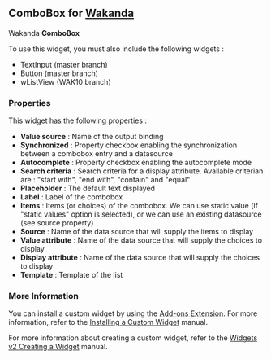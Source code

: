 ## ComboBox for [Wakanda](http://wakanda.org)Wakanda __ComboBox__To use this widget, you must also include the following widgets :* TextInput (master branch)* Button (master branch)* wListView (WAK10 branch)### PropertiesThis widget has the following properties :* __Value source__ : Name of the output binding* __Synchronized__ : Property checkbox enabling the synchronization between a combobox entry and a datasource* __Autocomplete__ : Property checkbox enabling the autocomplete mode* __Search criteria__ : Search criteria for a display attribute. Available criterian are : "start with", "end with", "contain" and "equal"* __Placeholder__ : The default text displayed* __Label__ : Label of the combobox* __Items__ : Items (or choices) of the combobox. We can use static value (if "static values" option is selected), or we can use an existing datasource (see source property)* __Source__ : Name of the data source that will supply the items to display* __Value attribute__ : Name of the data source that will supply the choices to display* __Display attribute__ : Name of the data source that will supply the choices to display* __Template__ : Template of the list### More InformationYou can install a custom widget by using the [Add-ons Extension](http://doc.wakanda.org/WakandaStudio/help/Title/en/page4263.html "Add-ons Extension"). For more information, refer to the [Installing a Custom Widget](http://doc.wakanda.org/WakandaStudio/help/Title/en/page3869.html#1056003 "Installing a Custom Widget") manual.For more information about creating a custom widget, refer to the [Widgets v2 Creating a Widget](http://doc.wakanda.org/Wakanda/help/Title/en/page3849.html "Widgets v2 Creating a Widget") manual.